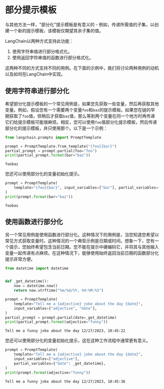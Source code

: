 # 部分提示模板

与其他方法一样，"部分化"提示模板是有意义的 - 例如，传递所需值的子集，以创建一个新的提示模板，该模板仅期望其余子集的值。

LangChain以两种方式支持此功能：
1. 使用字符串值进行部分格式化。
2. 使用返回字符串值的函数进行部分格式化。

这两种不同的方式支持不同的用例。在下面的示例中，我们将讨论两种用例的动机以及如何在LangChain中实现。

## 使用字符串进行部分化

希望部分化提示模板的一个常见用例是，如果您先获取一些变量，然后再获取其他变量。例如，假设您有一个需要两个变量`foo`和`baz`的提示模板。如果您在链的早期获取了`foo`值，但稍后才获取`baz`值，那么等到两个变量在同一个地方时再传递它们给提示模板可能很麻烦。相反，您可以使用`foo`值部分化提示模板，然后传递部分化的提示模板，并只使用那个。以下是一个示例：



```python
from langchain.prompts import PromptTemplate

prompt = PromptTemplate.from_template("{foo}{bar}")
partial_prompt = prompt.partial(foo="foo")
print(partial_prompt.format(bar="baz"))
```

    foobaz
    

您还可以使用部分化的变量初始化提示。



```python
prompt = PromptTemplate(
    template="{foo}{bar}", input_variables=["bar"], partial_variables={"foo": "foo"}
)
print(prompt.format(bar="baz"))
```

    foobaz
    

## 使用函数进行部分化

另一个常见用例是使用函数进行部分化。这种情况下的用例是，当您知道您希望以常见方式获取变量时。这种情况的一个典型示例是日期或时间。想象一下，您有一个提示，您始终希望包含当前日期。您不能在提示中硬编码它，并将其与其他输入变量一起传递有点麻烦。在这种情况下，能够使用始终返回当前日期的函数部分化提示非常方便。



```python
from datetime import datetime


def _get_datetime():
    now = datetime.now()
    return now.strftime("%m/%d/%Y, %H:%M:%S")
```


```python
prompt = PromptTemplate(
    template="Tell me a {adjective} joke about the day {date}",
    input_variables=["adjective", "date"],
)
partial_prompt = prompt.partial(date=_get_datetime)
print(partial_prompt.format(adjective="funny"))
```

    Tell me a funny joke about the day 12/27/2023, 10:45:22
    

您还可以使用部分化的变量初始化提示，这在这种工作流程中通常更有意义。



```python
prompt = PromptTemplate(
    template="Tell me a {adjective} joke about the day {date}",
    input_variables=["adjective"],
    partial_variables={"date": _get_datetime},
)
print(prompt.format(adjective="funny"))
```

    Tell me a funny joke about the day 12/27/2023, 10:45:36
    


```python

```